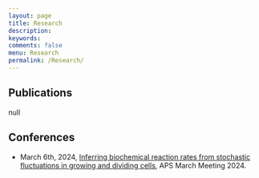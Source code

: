 ```yaml
---
layout: page
title: Research
description: 
keywords: 
comments: false
menu: Research
permalink: /Research/
---
```


## Publications

null

## Conferences

- March 6th, 2024, [Inferring biochemical reaction rates from stochastic fluctuations in growing and dividing cells](https://meetings.aps.org/Meeting/MAR24/Session/HH02.5), APS March Meeting 2024.

